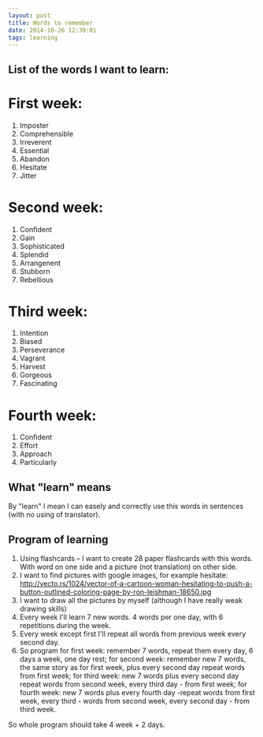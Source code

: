 ```yaml
---
layout: post 
title: Words to remember 
date: 2014-10-26 12:39:01 
tags: learning
---
```


List of the words I want to learn:
---------------------------------------------

First week:
===========
1. Imposter
2. Comprehensible
3. Irreverent
4. Essential
5. Abandon
6. Hesitate
7. Jitter

Second week:
============
1. Confident
2. Gain
3. Sophisticated
4. Splendid
5. Arrangenent
6. Stubborn
7. Rebellious

Third week:
===========
1. Intention
2. Biased
3. Perseverance
4. Vagrant
5. Harvest
6. Gorgeous
7. Fascinating

Fourth week:
============
1. Confident
2. Effort
3. Approach
4. Particularly

What "learn" means
------------------

By "learn" I mean I can easely and correctly use this words in sentences (with no using of translator).

Program of learning
-------------------

1. Using flashcards – I want to create 28 paper flashcards with this words. With word on one side and a picture (not translation) on other side.
2. I want to find pictures with google images, for example hesitate: http://vecto.rs/1024/vector-of-a-cartoon-woman-hesitating-to-push-a-button-outlined-coloring-page-by-ron-leishman-18650.jpg
3. I want to draw all the pictures by myself (although I have really weak drawing skills)
4. Every week I'll learn 7 new words. 4 words per one day, with 6 repetitions during the week.
5. Every week except first I'll repeat all words from previous week every second day.
6. So program for first week: remember 7 words, repeat them every day, 6 days a week, one day rest;
   for second week: remember new 7 words, the same story as for first week, plus every second day repeat words from first week;
   for third week: new 7 words plus every second day repeat words from second week, every third day - from first week;
   for fourth week: new 7 words plus every fourth day -repeat words from first week, every third - words from second week, every second day - from third week.

So whole program should take 4 week + 2 days.
